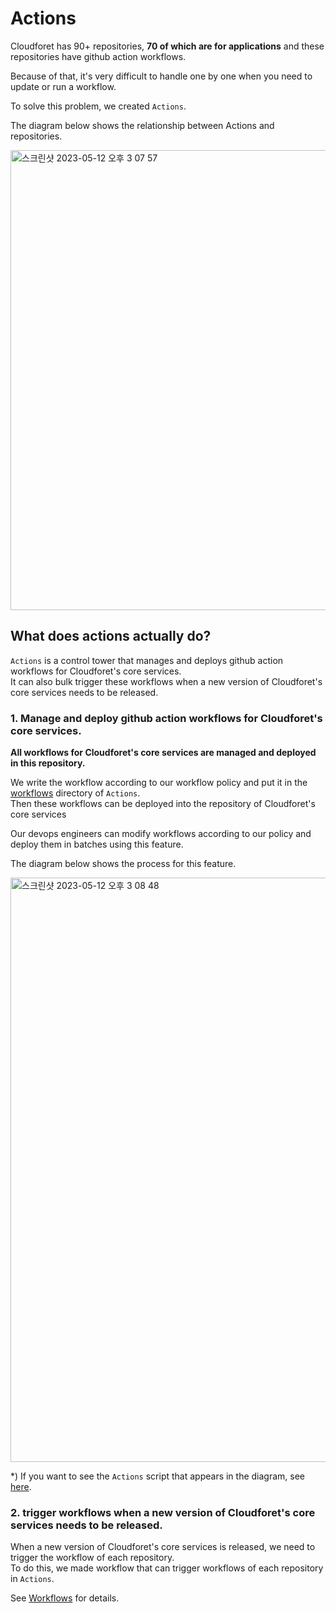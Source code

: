 # Actions
Cloudforet has 90+ repositories, **70 of which are for applications** and these repositories have github action workflows.

Because of that, it's very difficult to handle one by one when you need to update or run a workflow.

To solve this problem, we created `Actions`.<br>

The diagram below shows the relationship between Actions and repositories.

<img width="736" alt="스크린샷 2023-05-12 오후 3 07 57" src="https://github.com/cloudforet-io/actions/assets/19552819/a8d490dd-2a6b-41ab-beb8-3dbf67c9a9d5">

## What does actions actually do?

`Actions` is a control tower that manages and deploys github action workflows for Cloudforet's core services.<br>
It can also bulk trigger these workflows when a new version of Cloudforet's core services needs to be released.

### 1. Manage and deploy github action workflows for Cloudforet's core services.
**All workflows for Cloudforet's core services are managed and deployed in this repository.**<br>

We write the workflow according to our workflow policy and put it in the [workflows](./workflows/) directory of `Actions`.<br>
Then these workflows can be deployed into the repository of Cloudforet's core services

Our devops engineers can modify workflows according to our policy and deploy them in batches using this feature.

The diagram below shows the process for this feature.

<img width="935" alt="스크린샷 2023-05-12 오후 3 08 48" src="https://github.com/cloudforet-io/actions/assets/19552819/755e8c71-42f8-4bf2-8a93-b83e13a839b3">


*) If you want to see the `Actions` script that appears  in the diagram, see [here](./src).

### 2. trigger workflows when a new version of Cloudforet's core services needs to be released.
When a new version of Cloudforet's core services is released, we need to trigger the workflow of each repository.<br>
To do this, we made workflow that can trigger workflows of each repository in `Actions`.<br>

See [Workflows](./.github/workflows) for details.
